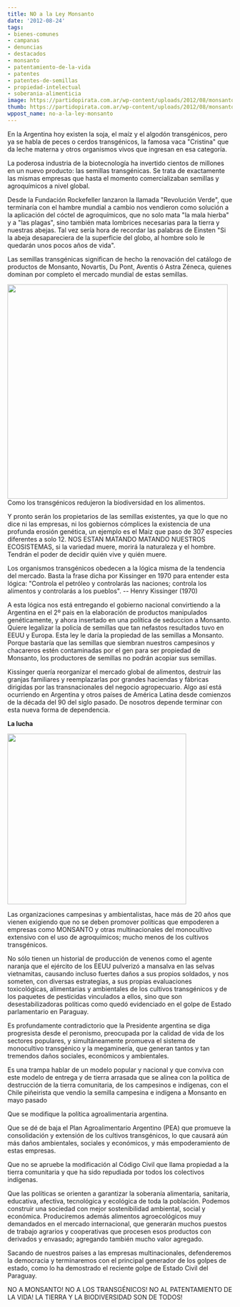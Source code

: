 ```yaml
---
title: NO a la Ley Monsanto
date: '2012-08-24'
tags:
- bienes-comunes
- campanas
- denuncias
- destacados
- monsanto
- patentamiento-de-la-vida
- patentes
- patentes-de-semillas
- propiedad-intelectual
- soberania-alimenticia
image: https://partidopirata.com.ar/wp-content/uploads/2012/08/monsanto31.jpg
thumb: https://partidopirata.com.ar/wp-content/uploads/2012/08/monsanto31-150x150.jpg
wppost_name: no-a-la-ley-monsanto
---
```



En la Argentina hoy existen la soja, el maíz y el algodón transgénicos, pero ya se habla de peces o cerdos transgénicos, la famosa vaca "Cristina" que da leche materna y otros organismos vivos que ingresan en esa categoría.

La poderosa industria de la biotecnología ha invertido cientos de millones en un nuevo producto: las semillas transgénicas. Se trata de exactamente las mismas empresas que hasta el momento comercializaban semillas y agroquímicos a nivel global.

Desde la Fundación Rockefeller lanzaron la llamada "Revolución Verde", que terminaría con el hambre mundial a cambio nos vendieron como solución a la aplicación del cóctel de agroquímicos, que no solo mata "la mala hierba" y a "las plagas", sino también mata lombrices necesarias para la tierra y nuestras abejas. Tal vez sería hora de recordar las palabras de Einsten "Si la abeja desapareciera de la superficie del globo, al hombre solo le quedarán unos pocos años de vida".

Las semillas transgénicas significan de hecho la renovación del catálogo de productos de Monsanto, Novartis, Du Pont, Aventis ó Astra Zéneca, quienes dominan por completo el mercado mundial de estas semillas.

<a href="https://partidopirata.com.ar/wp-content/uploads/2012/08/impacto_trasgenico.jpg"><img src="https://partidopirata.com.ar/wp-content/uploads/2012/08/impacto_trasgenico.jpg" alt="" title="Impacto transgénico" width="493" height="480" class="size-full wp-image-6174" /></a> Como los transgénicos redujeron la biodiversidad en los alimentos.
 

Y pronto serán los propietarios de las semillas existentes, ya que lo que no dice ni las empresas, ni los gobiernos cómplices la existencia de una profunda erosión genética, un ejemplo es el Maiz que paso de 307 especies diferentes a solo 12. NOS ESTAN MATANDO MATANDO NUESTROS ECOSISTEMAS, si la variedad muere, morirá la naturaleza y el hombre. Tendrán el poder de decidir quién vive y quién muere.

Los organismos transgénicos obedecen a la lógica misma de la tendencia del mercado. Basta la frase dicha por Kissinger en 1970 para entender esta lógica:
"Controla el petróleo y controlarás las naciones; controla los alimentos y controlarás a los pueblos". -- Henry Kissinger (1970)

A esta lógica nos está entregando el gobierno nacional convirtiendo a la Argentina en el 2º pais en la elaboración de productos manipulados genéticamente, y ahora insertado en una política de seduccion a Monsanto. Quiere legalizar la policía de semillas que tan nefastos resultados tuvo en EEUU y Europa. Esta ley le daría la propiedad de las semillas a Monsanto. Porque bastaría que las semillas que siembran nuestros campesinos y chacareros estén contaminadas por el gen para ser propiedad de Monsanto, los productores de semillas no podrán acopiar sus semillas.

Kissinger quería reorganizar el mercado global de alimentos, destruir las granjas familiares y reemplazarlas por grandes haciendas y fábricas dirigidas por las transnacionales del negocio agropecuario. Algo así está ocurriendo en Argentina y otros países de América Latina desde comienzos de la década del 90 del siglo pasado. De nosotros depende terminar con esta nueva forma de dependencia.

<strong>La lucha</strong>

<a href="https://partidopirata.com.ar/wp-content/uploads/2012/08/cog_logo_big.jpg"><img src="https://partidopirata.com.ar/wp-content/uploads/2012/08/cog_logo_big.jpg" alt="" title="cog_logo_big" width="400" height="382" class="alignright size-full wp-image-6178" /></a>

Las organizaciones campesinas y ambientalistas, hace más de 20 años que vienen exigiendo que no se deben promover políticas que empoderen a empresas como MONSANTO y otras multinacionales del monocultivo extensivo con el uso de agroquímicos; mucho menos de los cultivos transgénicos.

No sólo tienen un historial de producción de venenos como el agente naranja que el ejército de los EEUU pulverizó a mansalva en las selvas vietnamitas, causando incluso fuertes daños a sus propios soldados, y nos someten, con diversas estrategias, a sus propias evaluaciones toxicológicas, alimentarias y ambientales de los cultivos transgénicos y de los paquetes de pesticidas vinculados a ellos, sino que son desestabilizadoras políticas como quedó evidenciado en el golpe de Estado parlamentario en Paraguay.

Es profundamente contradictorio que la Presidente argentina se diga progresista desde el peronismo, preocupada por la calidad de vida de los sectores populares, y simultáneamente promueva el sistema de monocultivo transgénico y la megaminería, que generan tantos y tan tremendos daños sociales, económicos y ambientales.

Es una trampa hablar de un modelo popular y nacional y que conviva con este modelo de entrega y de tierra arrasada que se alinea con la política de destrucción de la tierra comunitaria, de los campesinos e indígenas, con el Chile piñeirista que vendio la semilla campesina e indígena a Monsanto en mayo pasado

Que se modifique la política agroalimentaria argentina.

Que se dé de baja el Plan Agroalimentario Argentino (PEA) que promueve la consolidación y extensión de los cultivos transgénicos, lo que causará aún más daños ambientales, sociales y económicos, y más empoderamiento de estas empresas.

Que no se apruebe la modificación al Código Civil que llama propiedad a la tierra comunitaria y que ha sido repudiada por todos los colectivos indígenas.

Que las políticas se orienten a garantizar la soberanía alimentaria, sanitaria, educativa, afectiva, tecnológica y ecológica de toda la población.
Podemos construir una sociedad con mejor sostenibilidad ambiental, social y económica. Produciremos además alimentos agroecológicos muy demandados en el mercado internacional, que generarán muchos puestos de trabajo agrarios y cooperativas que procesen esos productos con derivados y envasado; agregando también mucho valor agregado.

Sacando de nuestros países a las empresas multinacionales, defenderemos la democracia y terminaremos con el principal generador de los golpes de estado, como lo ha demostrado el reciente golpe de Estado Civil del Paraguay.

NO A MONSANTO!
NO A LOS TRANSGÉNICOS!
NO AL PATENTAMIENTO DE LA VIDA!
LA TIERRA Y LA BIODIVERSIDAD SON DE TODOS!

